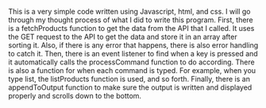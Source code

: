 This is a very simple code written using Javascript, html, and css. I will go through my thought process of what I did to write this program. First, there is a fetchProducts function to get the data from the API that I called. It uses the GET request to the API to get the data and store it in an array after sorting it. Also, if there is any error that happens, there is also error handling to catch it. Then, there is an event listener to find when a key is pressed and it automatically calls the processCommand function to do according. There is also a function for when each command is typed. For example, when you type list, the listProducts function is used, and so forth. Finally, there is an appendToOutput function to make sure the output is written and displayed properly and scrolls down to the bottom.

